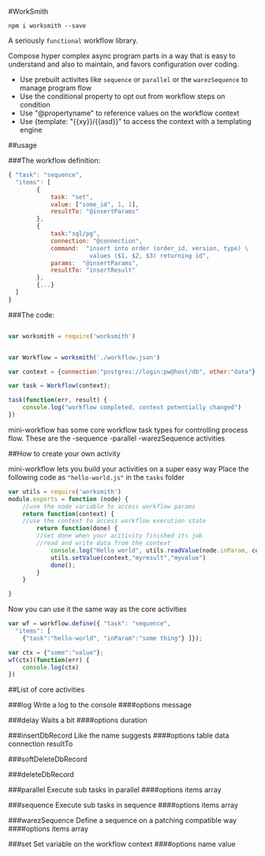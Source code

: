 #WorkSmith

```npm i worksmith --save```

A seriously ```functional``` workflow library.

Compose hyper complex async program parts in a way that is easy to understand and also to maintain, and favors configuration over coding.

- Use prebuilt activites like ```sequence``` or ```parallel``` or the ```warezSequence``` to manage program flow
- Use the conditional property to opt out from workflow steps on condition
- Use "@propertyname" to reference values on the workflow context
- Use {template: "{{xy}}/{{asd}}" to access the context with a templating engine

##usage

###The workflow definition:

```javascript
{ "task": "sequence",
  "items": [
        {
            task: "set",
            value: ["some_id", 1, 1],
            resultTo: "@insertParams"
        },
        {
            task:"sql/pg",
            connection: "@connection",
            command:  "insert into order (order_id, version, type) \
                       values ($1, $2, $3) returning id",
            params:  "@insertParams",
            resultTo: "insertResult"
        },
        {...}
  ]
}
```

###The code:

```javascript

var worksmith = require('worksmith')


var Workflow = worksmith('./workflow.json')

var context = {connection:"postgres://login:pw@host/db", other:"data"}

var task = Workflow(context);

task(function(err, result) {
    console.log("workflow completed, context potentially changed")
})
```

mini-workflow has some core workflow task types for controlling process flow. These are the
-sequence
-parallel
-warezSequence
activities

##How to create your own activity

mini-workflow lets you build your activities on a super easy way
Place the following code as ```"hello-world.js"``` in the ```tasks``` folder

```javascript
var utils = require('worksmith')
module.exports = function (node) {
    //use the node variable to access workflow params
    return function(context) {
    //use the context to access workflow execution state
        return function(done) {
        //set done when your acitivity finished its job
        //read and write data from the context
            console.log("Hello world", utils.readValue(node.inParam, context))
            utils.setValue(context,"myresult","myvalue")
            done();
        }
    }

}
```
Now you can use it the same way as the core activities
```javascript
var wf = workflow.define({ "task": "sequence",
  "items": [
    {"task":"hello-world", "inParam":"some thing"} ]});

var ctx = {"some":"value"};
wf(ctx)(function(err) {
    console.log(ctx)
})
```

##List of core activities

###log
Write a log to the console
####options
message

###delay
Waits a bit
####options
duration

###insertDbRecord
Like the name suggests
####options
table
data
connection
resultTo

###softDeleteDbRecord

###deleteDbRecord

###parallel
Execute sub tasks in parallel
####options
items array

###sequence
Execute sub tasks in sequence
####options
items array

###warezSequence
Define a sequence on a patching compatible way
####options
items array


###set
Set variable on the workflow context
####options
name
value


